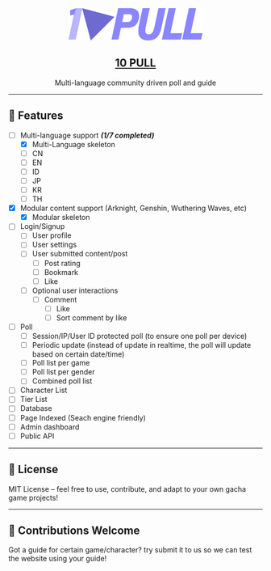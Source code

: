 <p align="center">
  <a href=""><img src="public/images/brand.png" height="64"></a>
  <h2 align="center"><a href="">10 PULL</a></h2>
  <p align="center">Multi-language community driven poll and guide<p>
</p>

---

## 📌 Features

- [ ] Multi-language support **_(1/7 completed)_**
  - [x] Multi-Language skeleton
  - [ ] CN
  - [ ] EN
  - [ ] ID
  - [ ] JP
  - [ ] KR
  - [ ] TH
- [x] Modular content support (Arknight, Genshin, Wuthering Waves, etc)
  - [x] Modular skeleton
- [ ] Login/Signup
  - [ ] User profile
  - [ ] User settings
  - [ ] User submitted content/post
    - [ ] Post rating
    - [ ] Bookmark
    - [ ] Like
  - [ ] Optional user interactions
    - [ ] Comment
      - [ ] Like
      - [ ] Sort comment by like
- [ ] Poll
  - [ ] Session/IP/User ID protected poll (to ensure one poll per device)
  - [ ] Periodic update (instead of update in realtime, the poll will update based on certain date/time)
  - [ ] Poll list per game
  - [ ] Poll list per gender
  - [ ] Combined poll list
- [ ] Character List
- [ ] Tier List
- [ ] Database
- [ ] Page Indexed (Seach engine friendly)
- [ ] Admin dashboard
- [ ] Public API

---

## 📄 License

MIT License – feel free to use, contribute, and adapt to your own gacha game projects!

---

## 🙌 Contributions Welcome

Got a guide for certain game/character? try submit it to us so we can test the website using your guide!
